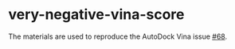 # very-negative-vina-score
The materials are used to reproduce the AutoDock Vina issue <a href="https://github.com/ccsb-scripps/AutoDock-Vina/issues/68">#68</a>.
